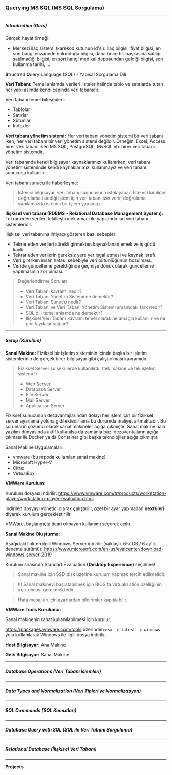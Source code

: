 ### Querying MS SQL (MS SQL Sorgulama)

---
##### Introduction (Giriş)

Gerçek hayat örneği:
- Merkezi ilaç sistemi (karekod kutunun id'si): İlaç bilgisi, fiyat bilgisi, en son hangi eczanede bulunduğu bilgisi, 
daha önce bir başkasına satılıp satılmadığı bilgisi, en son hangi medikal deposundan geldiği bilgisi, son kullanma tarihi, ...

**S**tructred **Q**uery **L**anguage (SQL) - Yapısal Sorgulama Dili

**Veri Tabanı:** Temel anlamda verileri listeler halinde tablo ve satırlarda tutan her yapı aslında kendi çapında veri tabanıdır.

Veri tabanı temel bileşenleri:
- Tablolar
- Satırlar
- Sütunlar
- Indexler

**Veri tabanı yönetim sistemi:** Her veri tabanı yönetim sistemi bir veri tabanı iken, her veri tabanı bir veri yönetim sistemi değildir.
Örneğin, Excel, Access birer veri tabanı iken MS SQL, PostgreSQL, MySQL vb. birer veri tabanı yönetim sistemdir.

Veri tabanında kendi bilgisayar kaynaklarımızı kullanırken, veri tabanı yönetim sisteminde kendi kaynaklarımızı kullanmayız ve veri tabanı sunucusu kullanılır.

Veri tabanı sunucu ile haberleşme:

> İstemci bilgisayar, veri tabanı sunucusuna istek yapar. İstemci kimliğini doğrularsa istediği işlem için veri tabanı izin verir, doğrulama yapılamazda istemci
bir işlem yapamaz.

**İlişkisel veri tabanı (RDBMS - Relational Database Management System):** Tekrar eden verileri tekilleştirmek amacı ile yapılandırılan veri tabanı sistemleridir.

İlişkisel veri tabanına ihtiyacı gösteren bazı sebepler:
- Tekrar eden verileri sürekli girmekten kaynaklanan emek ve iş gücü kaybı.
- Tekrar eden verilerin gereksiz yere yer işgal etmesi ve kaynak israfı.
- Veri girerken insan hatası sebebiyle veri bütünlüğünün bozulması.
- Veride güncelleme gerektiğinde geçmişe dönük olarak güncelleme yapılmasının zor olması.

> Değerlendirme Soruları:
> - Veri Tabanı kavramı nedir?
> - Veri Tabanı Yönetim Sistemi ne demektir?
> - Veri Tabanı Sunucu nedir?
> - Veri Tabanı ve Veri Tabanı Yönetim Sistemi arasındaki fark nedir?
> - SQL dili temel anlamda ne demektir?
> - İlişkisel Veri Tabanı kavramı temel olarak ne amaçla kullanılır ve ne gibi faydalar sağlar?

---
##### Setup (Kurulum)

**Sanal Makine:** Fiziksel bir işletim sisteminin içinde başka bir işletim sistemlerinin de gerçek birer bilgisayar gibi çalıştırılması kavramıdır.

> Fiziksel Server şu şekillerde kullanılırdı: (tek makine ve tek işletim sistemi !)
> - Web Server
> - Database Server
> - File Server
> - Mail Server
> - Application Server

Fiziksel sunucunun dezavantajlarından dolayı her işlem için bir fiziksel server ayarlama yoluna gidilektedir ama bu durumda maliyet artmaktadır. Bu sorunların çözümü olarak sanal makineler açığa çıkmıştır.
Sanal makine hala yazılım dünyasında aktif kullanılsa da zamanla bazı dezavantajların açığa çıkması ile Docker ya da Container gibi başka teknolojiler açığa çıkmıştır.

Sanal Makine Uygulamaları:
- vmware (bu repoda kullanılan sanal makine)
- Microsoft Hyper-V
- Citrıx
- VirtualBox

**VMWare Kurulum:** 

Kurulum dosyası indirilir:
https://www.vmware.com/tr/products/workstation-player/workstation-player-evaluation.html

İndirilen dosyayı yönetici olarak çalıştırılır, özel bir ayar yapmadan **next/ileri** diyerek kurulum gerçekleştirilir.

VMWare, başlangıçta ticari olmayan kullanımı seçerek açılır.

**Sanal Makine Oluşturma:** 

Aşağıdaki linkten ilgili Windows Server indirilir (yaklaşık 6-7 GB / 6 aylık deneme sürümü):
https://www.microsoft.com/en-us/evalcenter/download-windows-server-2019

Kurulum sırasında Standart Evaluation **(Desktop Experience)** seçilmeli!

> Sanal makine için SSD disk üzerine kurulum yapmak tercih edilmelidir.

> !!! Sanal makineyi başlatabilmek için BIOS'ta virtualization özelliğinin açık olması gerekmektedir.

> Hata mesajları için ayarlardan bildirimler kapıtılabilir.

**VMWare Tools Kurulumu:**

Sanal makinenin rahat kullanılabilmesi için kurulur.

https://packages.vmware.com/tools üzerinden `esx -> latest -> windows` yolu kullanılarak Windows ile ilgili dosya indirilir.

**Host Bilgisayar:** Ana Makine

**Gets Bilgisayar:** Sanal Makine

---
##### Database Operations (Veri Tabanı İşlemleri)


---
##### Data Types and Normalization (Veri Tipleri ve Normalizasyon)


---
##### SQL Commands (SQL Komutları)


---
##### Database Query with SQL (SQL ile Veri Tabanı Sorgulama)


---
##### Relational Database (İlişkisel Veri Tabanı)


---
**Projects**